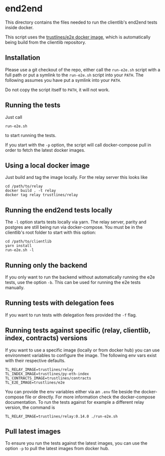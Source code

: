 # end2end

This directory contains the files needed to run the clientlib's end2end tests
inside docker.

This script uses the [trustlines/e2e docker
image](https://hub.docker.com/r/trustlines/e2e/tags), which is automatically
being build from the clientlib repository.

## Installation

Please use a git checkout of the repo, either call the `run-e2e.sh` script with a
full path or put a symlink to the `run-e2e.sh` script into your `PATH`. The
following assumes you have put a symlink into your `PATH`.

Do not copy the script itself to `PATH`, it will not work.

## Running the tests

Just call

    run-e2e.sh

to start running the tests.

If you start with the `-p` option, the script will call docker-compose pull in
order to fetch the latest docker images.

## Using a local docker image

Just build and tag the image locally. For the relay server this looks like

    cd /path/to/relay
    docker build . -t relay
    docker tag relay trustlines/relay

## Running the end2end tests locally

The `-l` option starts tests locally via yarn. The relay server, parity and
postgres are still being run via docker-compose. You must be in the clientlib's
root folder to start with this option:

    cd /path/to/clientlib
    yarn install
    run-e2e.sh -l

## Running only the backend

If you only want to run the backend without automatically running the e2e tests,
use the option `-b`. This can be used for running the e2e tests manually.

## Running tests with delegation fees
If you want to run tests with delegation fees provided the `-f` flag.

## Running tests against specific (relay, clientlib, index, contracts) versions
If you want to use a specific image (locally or from docker hub) you can use environment
variables to configure the image. The following env vars exist with their respective defaults.

    TL_RELAY_IMAGE=trustlines/relay
    TL_INDEX_IMAGE=trustlines/py-eth-index
    TL_CONTRACTS_IMAGE=trustlines/contracts
    TL_E2E_IMAGE=trustlines/e2e

You can provide the env variables either via an `.env` file beside the docker-compose file
or directly. For more information check the docker-compose documentation.
To run the tests against for example a different relay version, the command is

    TL_RELAY_IMAGE=trustlines/relay:0.14.0 ./run-e2e.sh

## Pull latest images
To ensure you run the tests against the latest images, you can use the option `-p` to pull
the latest images from docker hub.
